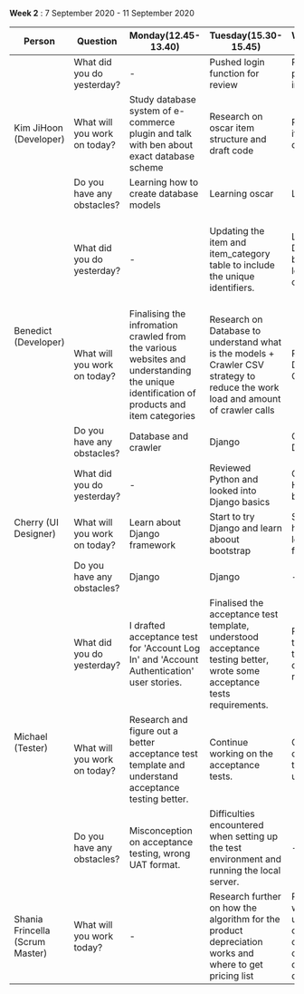**Week 2** :  7 September 2020 - 11 September 2020  

<table>
    <thead>
        <tr>
            <th>Person</th>
            <th>Question</th>
            <th>Monday(12.45-13.40)</th>
            <th>Tuesday(15.30-15.45)</th>
            <th>Wednesday(10.45- 11.05)</th>
            <th>Thursday(13.00-13.40)</th>
            <th>Friday(13.00-13.15)</th>
        </tr>
    </thead>
    <tbody>
        <tr>
            <td rowspan=3>Kim JiHoon (Developer) </td>
            <td rowspan=1>What did you do yesterday?</td>
            <td>-</td>
            <td>Pushed login function for review</td>
            <td>Research on product categories in oscar</td>
            <td>Working on product category</td>
            <td>Drafted product category</td>
        </tr>
        <tr>
            <td rowspan=1>What will you work on today?</td>
            <td>Study database system of e-commerce plugin and talk with ben about exact database scheme</td>
            <td>Research on oscar item structure and draft code</td>
            <td>Research on oscar item structure and draft code</td>
            <td>Continue working on product category</td>
            <td>Improve draft and create presentation layer</td>
        </tr>
        <tr>
            <td rowspan=1>Do you have any obstacles?</td>
            <td>Learning how to create database models</td>
            <td>Learning oscar</td>
            <td>Learning oscar</td>
            <td>Learning oscar & django</td>
            <td>Learning oscar & django</td>
        </tr>
        <tr>
            <td rowspan=3>Benedict (Developer) </td>
            <td rowspan=1>What did you do yesterday?</td>
            <td>-</td>
            <td>Updating the item and item_category table to include the unique identifiers.</td>
            <td>Learning Oscar, Developing the basic algorithm to lower the cost of computing</td>
            <td>Learning Oscar and the implementation for Oscar with the special fields in the database</td>
            <td>Drafted the required functionalities that need to be expanded from Oscar's standard framework/td>
        </tr>
        <tr>
            <td rowspan=1>What will you work on today?</td>
            <td>Finalising the infromation crawled from the various websites and understanding the unique identification of products and item categories</td>
            <td>Research on Database to understand what is the models + Crawler CSV strategy to reduce the work load and amount of crawler calls</td>
            <td>Research on Database + Crawler CSV strategy</td>
            <td>Continue working on expanding the functionalities of Oscar for item crawling</td>
            <td>Continue working on Oscar's framework and to create the dashboard interface</td>
        </tr>
        <tr>
            <td rowspan=1>Do you have any obstacles?</td>
            <td>Database and crawler</td>
            <td>Django</td>
            <td>Oscar, Learning Django</td>
            <td>Oscar, Learning Django</td>
            <td>Oscar, Learning Django</td>
        </tr>
        <tr>
            <td rowspan=3>Cherry (UI Designer) </td>
            <td rowspan=1>What did you do yesterday?</td>
            <td>-</td>
            <td>Reviewed Python and looked into Django basics</td>
            <td>Quick review on HTML and CSS basics</td>
            <td>Started creating the home screen while familiarize with bootstrap </td>
            <td>Creating the home screen view</td>
        <tr>
            <td rowspan=1>What will you work on today?</td>
            <td>Learn about Django framework</td>
            <td>Start to try Django and learn aboout bootstrap</td>
            <td>Start creating the home screen while learning bootstrap framework</td>
            <td>Continue creating the home screen view</td>
            <td>Continue and the home screen view and theme</td>
        </tr>
        <tr>
            <td rowspan=1>Do you have any obstacles?</td>
            <td>Django</td>
            <td>Django</td>
            <td>-</td>
            <td>-</td>
            <td>-</td>
        </tr>
        <tr>
            <td rowspan=3>Michael (Tester) </td>
            <td rowspan=1>What did you do yesterday?</td>
            <td>I drafted acceptance test for 'Account Log In' and 'Account Authentication' user stories.</td>
            <td>Finalised the acceptance test template, understood acceptance testing better, wrote some acceptance tests requirements.</td>
            <td>Revised acceptance tests, conducted the tests and documented the results.</td>
            <td>Explored unit tests using the built-in unittest library.</td>
            <td>Wrote some unit testing code for the benchmark crawler function and changed the format of UAT.</td>
        </tr>
        <tr>
            <td rowspan=1>What will you work on today?</td>
            <td>Research and figure out a better acceptance test template and understand acceptance testing better.</td>
            <td>Continue working on the acceptance tests.</td>
            <td>Continue working on the acceptance tests and explore unit tests.</td>
            <td>Start working on unit test for the benchmark crawler function and change the format of UAT.</td>
            <td>Finish up the unit testing code for the benchmark crawler function.</td>
        </tr>
        <tr>
            <td rowspan=1>Do you have any obstacles? </td>
            <td>Misconception on acceptance testing, wrong UAT format.</td>
            <td>Difficulties encountered when setting up the test environment and running the local server.</td>
            <td>-</td>
            <td>Difficulties in understanding unit testing methods.</td>
            <td>-</td>
        </tr>
        <tr>
            <td rowspan=1>Shania Frincella (Scrum Master) </td>
            <td>What will you work today? </td>
            <td>-</td>
            <td>Research further on how the algorithm for the product depreciation works and where to get pricing list</td>
            <td>Researching whether we need to use js or not as an obstacle found in converting js canvas to actual data points by the developer.</td>
            <td>-</td>
            <td>-</td>
        </tr>
       </tbody>
</table>
